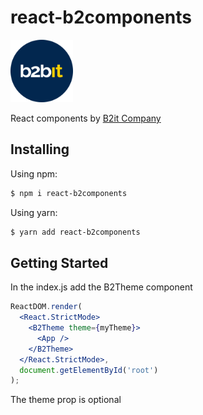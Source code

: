 # react-b2components

<img src="./logo.svg" width="100px"/>

React components by <a href="b2bit.company">B2it Company</a>

## Installing

Using npm:

```bash
$ npm i react-b2components
```

Using yarn:

```bash
$ yarn add react-b2components
```

## Getting Started

In the index.js add the B2Theme component

```jsx
ReactDOM.render(
  <React.StrictMode>
    <B2Theme theme={myTheme}>
      <App />
    </B2Theme>
  </React.StrictMode>,
  document.getElementById('root')
);
```

The theme prop is optional
